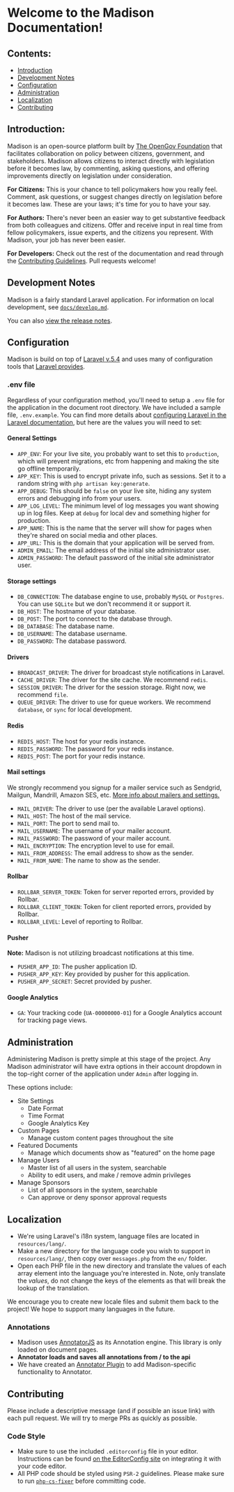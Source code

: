 # Welcome to the Madison Documentation!

## Contents:

* [Introduction](#introduction)
* [Development Notes](#development-notes)
* [Configuration](#configuration)
* [Administration](#administration)
* [Localization](#localization)
* [Contributing](#contributing)

## Introduction:

Madison is an open-source platform built by [The OpenGov
Foundation](http://opengovfoundation.org) that facilitates collaboration on
policy between citizens, government, and stakeholders.  Madison allows citizens
to interact directly with legislation before it becomes law, by commenting,
asking questions, and offering improvements directly on legislation under
consideration.

**For Citizens:**
This is your chance to tell policymakers how you really feel. Comment, ask
questions, or suggest changes directly on legislation before it becomes law.
These are your laws; it's time for you to have your say.

**For Authors:**
There's never been an easier way to get substantive feedback from both
colleagues and citizens. Offer and receive input in real time from fellow
policymakers, issue experts, and the citizens you represent. With Madison, your
job has never been easier.

**For Developers:**
Check out the rest of the documentation and read through the [Contributing
Guidelines](#contributing). Pull requests welcome!

## Development Notes

Madison is a fairly standard Laravel application. For information on local
development, see [`docs/develop.md`](/docs/develop.md).

You can also [view the release notes](/docs/RELEASE_NOTES.md).

## Configuration

Madison is build on top of [Laravel v.5.4](http://laravel.com/docs/5.4) and uses
many of configuration tools that [Laravel
provides](https://laravel.com/docs/5.4#configuration).

### .env file

Regardless of your configuration method, you'll need to setup a `.env`
file for the application in the document root directory.  We have included a
sample file, `.env.example`.  You can find more details about [configuring
Laravel in the Laravel
documentation](https://laravel.com/docs/5.1#environment-configuration), but here
are the values you will need to set:

#### General Settings

* `APP_ENV`: For your live site, you probably want to set this to `production`,
  which will prevent migrations, etc from happening and making the site go
  offline temporarily.
* `APP_KEY`: This is used to encrypt private info, such as sessions. Set it to
  a random string with `php artisan key:generate`.
* `APP_DEBUG`: This should be `false` on your live site, hiding any system
  errors and debugging info from your users.
* `APP_LOG_LEVEL`: The minimum level of log messages you want showing up in log
  files. Keep at `debug` for local dev and something higher for production.
* `APP_NAME`: This is the name that the server will show for pages when they're
  shared on social media and other places.
* `APP_URL`: This is the domain that your application will be served from.
* `ADMIN_EMAIL`: The email address of the initial site administrator user.
* `ADMIN_PASSWORD`: The default password of the initial site administrator user.

#### Storage settings

* `DB_CONNECTION`: The database engine to use, probably `MySQL` or `Postgres`.
  You can use `SQLite` but we don't recommend it or support it.
* `DB_HOST`: The hostname of your database.
* `DB_POST`: The port to connect to the database through.
* `DB_DATABASE`: The database name.
* `DB_USERNAME`: The database username.
* `DB_PASSWORD`: The database password.

#### Drivers

* `BROADCAST_DRIVER`: The driver for broadcast style notifications in Laravel.
* `CACHE_DRIVER`: The driver for the site cache. We recommend `redis`.
* `SESSION_DRIVER`: The driver for the session storage.  Right now, we recommend `file`.
* `QUEUE_DRIVER`: The driver to use for queue workers. We recommend `database`,
  or `sync` for local development.

#### Redis

* `REDIS_HOST`: The host for your redis instance.
* `REDIS_PASSWORD`: The password for your redis instance.
* `REDIS_POST`: The port for your redis instance.

#### Mail settings

We strongly recommend you signup for a mailer service such as Sendgrid, Mailgun,
Mandrill, Amazon SES, etc.  [More info about mailers and
settings.](https://laravel.com/docs/5.2/mail)

* `MAIL_DRIVER`: The driver to use (per the available Laravel options).
* `MAIL_HOST`: The host of the mail service.
* `MAIL_PORT`: The port to send mail to.
* `MAIL_USERNAME`: The username of your mailer account.
* `MAIL_PASSWORD`: The password of your mailer account.
* `MAIL_ENCRYPTION`: The encryption level to use for email.
* `MAIL_FROM_ADDRESS`: The email address to show as the sender.
* `MAIL_FROM_NAME`: The name to show as the sender.

#### Rollbar

* `ROLLBAR_SERVER_TOKEN`: Token for server reported errors, provided by Rollbar.
* `ROLLBAR_CLIENT_TOKEN`: Token for client reported errors, provided by Rollbar.
* `ROLLBAR_LEVEL`: Level of reporting to Rollbar.

#### Pusher

**Note:** Madison is not utilizing broadcast notifications at this time.

* `PUSHER_APP_ID`: The pusher application ID.
* `PUSHER_APP_KEY`: Key provided by pusher for this application.
* `PUSHER_APP_SECRET`: Secret provided by pusher.

#### Google Analytics

* `GA`: Your tracking code (`UA-00000000-01`) for a Google Analytics account for tracking page views.

## Administration

Administering Madison is pretty simple at this stage of the project.  Any
Madison administrator will have extra options in their account dropdown in the
top-right corner of the application under `Admin` after logging in.

These options include:

* Site Settings
  * Date Format
  * Time Format
  * Google Analytics Key
* Custom Pages
  * Manage custom content pages throughout the site
* Featured Documents
  * Manage which documents show as "featured" on the home page
* Manage Users
  * Master list of all users in the system, searchable
  * Ability to edit users, and make / remove admin privileges
* Manage Sponsors
  * List of all sponsors in the system, searchable
  * Can approve or deny sponsor approval requests

## Localization

* We're using Laravel's i18n system, language files are located in
  `resources/lang/`.
* Make a new directory for the language code you wish to support in
  `resources/lang/`, then copy over `messages.php` from the `en/` folder.
* Open each PHP file in the new directory and translate the values of each array
  element into the language you're interested in. Note, only translate the
  *values*, do not change the keys of the elements as that will break the
  lookup of the translation.

We encourage you to create new locale files and submit them back to the project!
We hope to support many languages in the future.

### Annotations

* Madison uses [AnnotatorJS](http://annotatorjs.org/) as its Annotation engine.
  This library is only loaded on document pages.
* **Annotator loads and saves all annotations from / to the api**
* We have created an [Annotator
  Plugin](http://docs.annotatorjs.org/en/v1.2.x/hacking/plugin-development.html)
  to add Madison-specific functionality to Annotator.

## Contributing

Please include a descriptive message (and if possible an issue link) with each
pull request. We will try to merge PRs as quickly as possible.

### Code Style

* Make sure to use the included `.editorconfig` file in your editor.
  Instructions can be found [on the EditorConfig site](http://editorconfig.org/)
  on integrating it with your code editor.
* All PHP code should be styled using `PSR-2` guidelines.  Please make sure to
  run [`php-cs-fixer`](https://github.com/FriendsOfPHP/PHP-CS-Fixer) before
  committing code.

